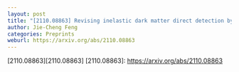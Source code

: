 ```yaml
---
layout: post
title: "[2110.08863] Revising inelastic dark matter direct detection by including the cosmic ray acceleration"
author: Jie-Cheng Feng
categories: Preprints
weburl: https://arxiv.org/abs/2110.08863
---
```


[2110.08863][2110.08863]
[2110.08863]: https://arxiv.org/abs/2110.08863

